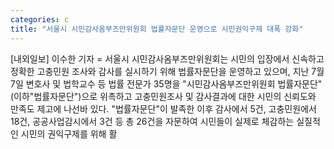 ```yaml
---
categories: c
title: "서울시 시민감사옴부즈만위원회 법률자문단 운영으로 시민권익구제 대폭 강화"
---
```

[내외일보] 이수한 기자 = 서울시 시민감사옴부즈만위원회는 시민의 입장에서 신속하고 정확한 고충민원 조사와 감사를 실시하기 위해 법률자문단을 운영하고 있으며, 지난 7월 7일 변호사 및 법학교수 등 법률 전문가 35명을 "시민감사옴부즈만위원회 법률자문단"(이하"법률자문단")으로 위촉하고 고충민원조사 및 감사결과에 대한 시민의 신뢰도와 만족도 제고에 나선바 있다. "법률자문단"이 발족한 이후 감사에서 5건, 고충민원에서 18건, 공공사업감시에서 3건 등 총 26건을 자문하여 시민들이 실제로 체감하는 실질적인 시민의 권익구제를 위해 활